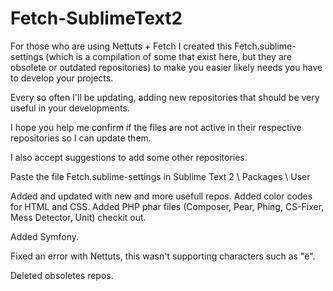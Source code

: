 Fetch-SublimeText2
==================

For those who are using Nettuts + Fetch I created this Fetch.sublime-settings (which is a compilation of some that exist here, but they are obsolete or outdated repositories) to make you easier likely needs you have to develop your projects.

Every so often I'll be updating, adding new repositories that should be very useful in your developments.

I hope you help me confirm if the files are not active in their respective repositories so I can update them.

I also accept suggestions to add some other repositories.

Paste the file Fetch.sublime-settings in Sublime Text 2 \ Packages \ User

Added and updated with new and more usefull repos.
Added color codes for HTML and CSS.
Added PHP phar files (Composer, Pear, Phing, CS-Fixer, Mess Detector, Unit) checkit out.

Added Symfony.

Fixed an error with Nettuts, this wasn't supporting characters such as "ë".

Deleted obsoletes repos.


